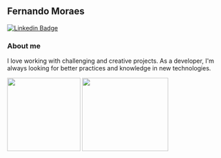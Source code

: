 ## Fernando Moraes

[![Linkedin Badge](https://img.shields.io/badge/LinkedIn-0077B5?style=for-the-badge&logo=linkedin&logoColor=white)](https://www.linkedin.com/in/feermooraes)

### About me
I love working with challenging and creative projects. As a developer, I'm always looking for better practices and knowledge in new technologies. 

<img src='https://github-readme-stats.vercel.app/api?username=ffernandomoraes&show_icons=true' height="170em">
<img src='https://github-readme-stats.vercel.app/api/top-langs/?username=ffernandomoraes' width="200px" height="170em">
